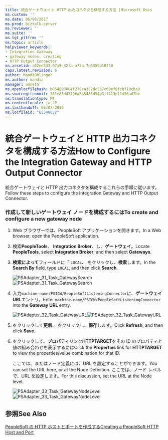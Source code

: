 ```yaml
---
title: 統合ゲートウェイと HTTP 出力コネクタを構成する方法 |Microsoft Docs
ms.custom: ''
ms.date: 06/08/2017
ms.prod: biztalk-server
ms.reviewer: ''
ms.suite: ''
ms.tgt_pltfrm: ''
ms.topic: article
helpviewer_keywords:
- Integration Gateway
- gateway nodes, creating
- HTTP Output Connector
ms.assetid: a02ee533-07a8-42fa-a72a-7e5359b18f40
caps.latest.revision: 6
author: MandiOhlinger
ms.author: mandia
manager: anneta
ms.openlocfilehash: b054893004f270ca352dc537c60ef8fcb719cba9
ms.sourcegitcommit: 381e83d43796a345488d54b3f7413e11d56ad7be
ms.translationtype: MT
ms.contentlocale: ja-JP
ms.lasthandoff: 05/07/2019
ms.locfileid: "65340832"
---
```

# <a name="how-to-configure-the-integration-gateway-and-http-output-connector"></a><span data-ttu-id="b2f31-102">統合ゲートウェイと HTTP 出力コネクタを構成する方法</span><span class="sxs-lookup"><span data-stu-id="b2f31-102">How to Configure the Integration Gateway and HTTP Output Connector</span></span>
<span data-ttu-id="b2f31-103">統合ゲートウェイと HTTP 出力コネクタを構成するこれらの手順に従います。</span><span class="sxs-lookup"><span data-stu-id="b2f31-103">Follow these steps to configure the Integration Gateway and HTTP Output Connector.</span></span>  
  
### <a name="to-create-and-configure-a-new-gateway-node"></a><span data-ttu-id="b2f31-104">作成して新しいゲートウェイ ノードを構成するには</span><span class="sxs-lookup"><span data-stu-id="b2f31-104">To create and configure a new gateway node</span></span>  
  
1.  <span data-ttu-id="b2f31-105">Web ブラウザーでは、PeopleSoft アプリケーションを開きます。</span><span class="sxs-lookup"><span data-stu-id="b2f31-105">In a Web browser, open the PeopleSoft application.</span></span>  
  
2.  <span data-ttu-id="b2f31-106">検索**PeopleTools**、 **Integration Broker**、し、**ゲートウェイ**。</span><span class="sxs-lookup"><span data-stu-id="b2f31-106">Locate **PeopleTools**, select **Integration Broker**, and then select **Gateways**.</span></span>  
  
3.  <span data-ttu-id="b2f31-107">**検索によって**フィールドに「 `LOCAL`、 をクリックし、**検索**します。</span><span class="sxs-lookup"><span data-stu-id="b2f31-107">In the **Search By** field, type `LOCAL`, and then click **Search**.</span></span>  
  
     <span data-ttu-id="b2f31-108">![](../core/media/psadapter-31-task-gatewaysearch.gif "PSAdapter_31_Task_GatewaySearch")</span><span class="sxs-lookup"><span data-stu-id="b2f31-108">![](../core/media/psadapter-31-task-gatewaysearch.gif "PSAdapter_31_Task_GatewaySearch")</span></span>  
  
4.  <span data-ttu-id="b2f31-109">入力`machine-name/PSIGW/PeopleSoftListeningConnector`に、**ゲートウェイ URL**エントリ。</span><span class="sxs-lookup"><span data-stu-id="b2f31-109">Enter `machine-name/PSIGW/PeopleSoftListeningConnector` into the **Gateway URL** entry.</span></span>  
  
     <span data-ttu-id="b2f31-110">![](../core/media/psadapter-32-task-gatewayurl.gif "PSAdapter_32_Task_GatewayURL")</span><span class="sxs-lookup"><span data-stu-id="b2f31-110">![](../core/media/psadapter-32-task-gatewayurl.gif "PSAdapter_32_Task_GatewayURL")</span></span>  
  
5.  <span data-ttu-id="b2f31-111">をクリックして**更新**、 をクリックし、**保存**します。</span><span class="sxs-lookup"><span data-stu-id="b2f31-111">Click **Refresh**, and then click **Save**.</span></span>  
  
6.  <span data-ttu-id="b2f31-112">をクリックして、**プロパティ**リンク**HTTPTARGET**をその ID のプロパティと値の組み合わせを表示するには</span><span class="sxs-lookup"><span data-stu-id="b2f31-112">Click the **Properties** link for **HTTPTARGET** to view the properties/value combination for that ID.</span></span>  
  
     <span data-ttu-id="b2f31-113">ここでは、またはノード定義には、URL を設定することができます。</span><span class="sxs-lookup"><span data-stu-id="b2f31-113">You can set the URL here, or at the Node Definition.</span></span> <span data-ttu-id="b2f31-114">ここでは、ノード レベルで、URL を設定します。</span><span class="sxs-lookup"><span data-stu-id="b2f31-114">For this discussion, set the URL at the Node level.</span></span>  
  
     <span data-ttu-id="b2f31-115">![](../core/media/psadapter-33-task-gatewaynodelevel.gif "PSAdapter_33_Task_GatewayNodeLevel")</span><span class="sxs-lookup"><span data-stu-id="b2f31-115">![](../core/media/psadapter-33-task-gatewaynodelevel.gif "PSAdapter_33_Task_GatewayNodeLevel")</span></span>  
  
## <a name="see-also"></a><span data-ttu-id="b2f31-116">参照</span><span class="sxs-lookup"><span data-stu-id="b2f31-116">See Also</span></span>  
 [<span data-ttu-id="b2f31-117">PeopleSoft の HTTP ホストとポートを作成する</span><span class="sxs-lookup"><span data-stu-id="b2f31-117">Creating a PeopleSoft HTTP Host and Port</span></span>](../core/creating-a-peoplesoft-http-host-and-port.md)